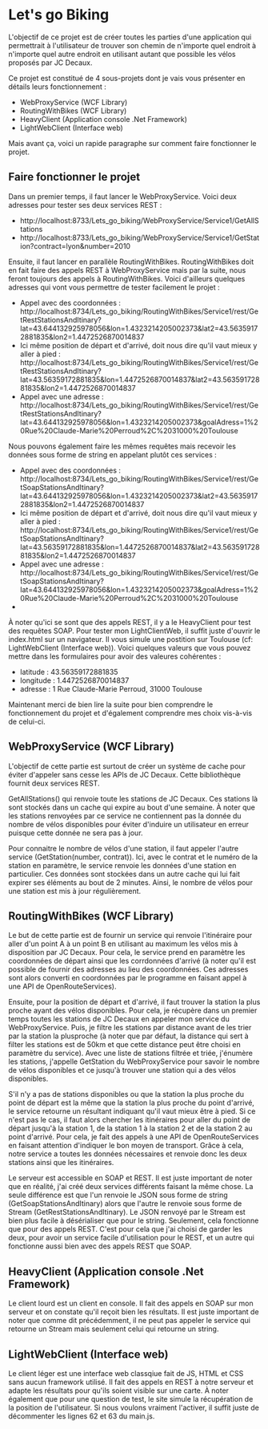 
# Let's go Biking

L'objectif de ce projet est de créer toutes les parties d'une application qui permettrait à l'utilisateur de trouver son chemin de n'importe quel endroit à n'importe quel autre endroit en utilisant autant que possible les vélos proposés par JC Decaux.

Ce projet est constitué de 4 sous-projets dont je vais vous présenter en détails leurs fonctionnement :
- WebProxyService (WCF Library)
- RoutingWithBikes (WCF Library)
- HeavyClient (Application console .Net Framework)
- LightWebClient (Interface web)

Mais avant ça, voici un rapide paragraphe sur comment faire fonctionner le projet.

## Faire fonctionner le projet

Dans un premier temps, il faut lancer le WebProxyService. Voici deux adresses pour tester ses deux services REST :
- http://localhost:8733/Lets_go_biking/WebProxyService/Service1/GetAllStations
- http://localhost:8733/Lets_go_biking/WebProxyService/Service1/GetStation?contract=lyon&number=2010

Ensuite, il faut lancer en parallèle RoutingWithBikes. RoutingWithBikes doit en fait faire des appels REST à WebProxyService mais par la suite, nous feront toujours des appels à RoutingWithBikes. Voici d'ailleurs quelques adresses qui vont vous permettre de tester facilement le projet :
- Appel avec des coordonnées : http://localhost:8734/Lets_go_biking/RoutingWithBikes/Service1/rest/GetRestStationsAndItinary?lat=43.644132925978056&lon=1.4323214205002373&lat2=43.56359172881835&lon2=1.4472526870014837
- Ici même position de départ et d'arrivé, doit nous dire qu'il vaut mieux y aller à pied : http://localhost:8734/Lets_go_biking/RoutingWithBikes/Service1/rest/GetRestStationsAndItinary?lat=43.56359172881835&lon=1.4472526870014837&lat2=43.56359172881835&lon2=1.4472526870014837
- Appel avec une adresse : http://localhost:8734/Lets_go_biking/RoutingWithBikes/Service1/rest/GetRestStationsAndItinary?lat=43.644132925978056&lon=1.4323214205002373&goalAdress=1%20Rue%20Claude-Marie%20Perroud%2C%2031000%20Toulouse

Nous pouvons également faire les mêmes requêtes mais recevoir les données sous forme de string en appelant plutôt ces services :
- Appel avec des coordonnées : http://localhost:8734/Lets_go_biking/RoutingWithBikes/Service1/rest/GetSoapStationsAndItinary?lat=43.644132925978056&lon=1.4323214205002373&lat2=43.56359172881835&lon2=1.4472526870014837
- Ici même position de départ et d'arrivé, doit nous dire qu'il vaut mieux y aller à pied : http://localhost:8734/Lets_go_biking/RoutingWithBikes/Service1/rest/GetSoapStationsAndItinary?lat=43.56359172881835&lon=1.4472526870014837&lat2=43.56359172881835&lon2=1.4472526870014837
- Appel avec une adresse : http://localhost:8734/Lets_go_biking/RoutingWithBikes/Service1/rest/GetSoapStationsAndItinary?lat=43.644132925978056&lon=1.4323214205002373&goalAdress=1%20Rue%20Claude-Marie%20Perroud%2C%2031000%20Toulouse
-
À noter qu'ici se sont que des appels REST, il y a le HeavyClient pour test des requêtes SOAP.
Pour tester mon LightClientWeb, il suffit juste d'ouvrir le index.html sur un navigateur. Il vous simule une postition sur Toulouse (cf: LightWebClient (Interface web)).
Voici quelques valeurs que vous pouvez mettre dans les formulaires pour avoir des valeures cohérentes :
- latitude : 43.56359172881835
- longitude : 1.4472526870014837
- adresse : 1 Rue Claude-Marie Perroud, 31000 Toulouse

Maintenant merci de bien lire la suite pour bien comprendre le fonctionnement du projet et d'également comprendre mes choix vis-à-vis de celui-ci.

## WebProxyService (WCF Library)
L'objectif de cette partie est surtout de créer un système de cache pour éviter d'appeler sans cesse les APIs de JC Decaux. Cette bibliothèque fournit deux services REST.

GetAllStations() qui renvoie toute les stations de JC Decaux. Ces stations là sont stockés dans un cache qui expire au bout d'une semaine. À noter que les stations renvoyées par ce service ne contiennent pas la donnée du nombre de vélos disponibles pour éviter d'induire un utilisateur en erreur puisque cette donnée ne sera pas à jour.

Pour connaitre le nombre de vélos d'une station, il faut appeler l'autre service (GetStation(number, contrat)). Ici, avec le contrat et le numéro de la station en paramètre, le service renvoie les données d'une station en particulier. Ces données sont stockées dans un autre cache qui lui fait expirer ses éléments au bout de 2 minutes. Ainsi, le nombre de vélos pour une station est mis à jour régulièrement.

## RoutingWithBikes (WCF Library)
Le but de cette partie est de fournir un service qui renvoie l'itinéraire pour aller d'un point A à un point B en utilisant au maximum les vélos mis à disposition par JC Decaux.
Pour cela, le service prend en paramètre les coordonnées de départ ainsi que les corrdonnées d'arrivé (à noter qu'il est possible de fournir des adresses au lieu des coordonnées. Ces adresses sont alors converti en coordonnées par le programme en faisant appel à une API de OpenRouteServices).

Ensuite, pour la position de départ et d'arrivé, il faut trouver la station la plus proche ayant des vélos disponibles. Pour cela, je récupère dans un premier temps toutes les stations de JC Decaux en appeler mon service du WebProxyService. Puis, je filtre les stations par distance avant de les trier par la station la plusproche (à noter que par défaut, la distance qui sert à filter les stations est de 50km et que cette distance peut être choisi en paramètre du service). Avec une liste de stations filtrée et triée, j'énumère les stations, j'appelle GetStation du WebProxyService pour savoir le nombre de vélos disponibles et ce jusqu'à trouver une station qui a des vélos disponibles.

S'il n'y a pas de stations disponibles ou que la station la plus proche du point de départ est la même que la station la plus proche du point d'arrivé, le service retourne un résultant indiquant qu'il vaut mieux être à pied.
Si ce n'est pas le cas, il faut alors chercher les itinéraires pour aller du point de départ jusqu'à la station 1, de la station 1 à la station 2 et de la station 2 au point d'arrivé. Pour cela, je fait des appels à une API de OpenRouteServices en faisant attention d'indiquer le bon moyen de transport. Grâce à cela, notre service a toutes les données nécessaires et renvoie donc les deux stations ainsi que les itinéraires.

Le serveur est accessible en SOAP et REST. Il est juste important de noter que en réalité, j'ai créé deux services différents faisant la même chose. La seule différence est que l'un renvoie le JSON sous forme de string (GetSoapStationsAndItinary) alors que l'autre le renvoie sous forme de Stream (GetRestStationsAndItinary). Le JSON renvoyé par le Stream est bien plus facile à désérialiser que pour le string. Seulement, cela fonctionne que pour des appels REST. C'est pour cela que j'ai choisi de garder les deux, pour avoir un service facile d'utilisation pour le REST, et un autre qui fonctionne aussi bien avec des appels REST que SOAP.

## HeavyClient (Application console .Net Framework)

Le client lourd est un client en console. Il fait des appels en SOAP sur mon serveur et on constate qu'il reçoit bien les résultats. Il est juste important de noter que comme dit précédemment, il ne peut pas appeler le service qui retourne un Stream mais seulement celui qui retourne un string.

## LightWebClient (Interface web)

Le client léger est une interface web classqiue fait de JS, HTML et CSS sans aucun framework utilisé. Il fait des appels en REST à notre serveur et adapte les résultats pour qu'ils soient visible sur une carte.
À noter également que pour une question de test, le site simule la récupération de la position de l'utilisateur. Si nous voulons vraiment l'activer, il suffit juste de décommenter les lignes 62 et 63 du main.js.
